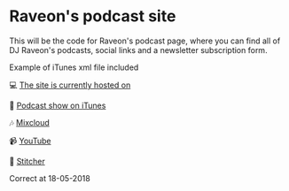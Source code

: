 # Raveon's podcast site

This will be the code for Raveon's podcast page, where you can find all of DJ Raveon's podcasts, social links and a newsletter subscription form.

Example of iTunes xml file included

:computer: [ The site is currently hosted on ]( http://bit.ly/raveonsite )

:musical_note: [ Podcast show on iTunes ]( http://bit.ly/raveonitunes )

:notes: [ Mixcloud ]( http://bit.ly/ravemc )

:video_camera: [ YouTube ]( http://bit.ly/raveonyt )

:card_index: [ Stitcher ]( http://bit.ly/raveonstitcher )

Correct at 18-05-2018